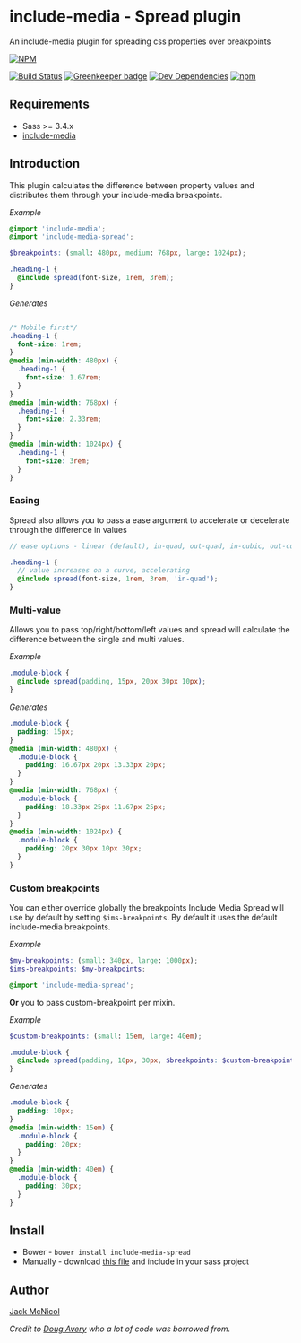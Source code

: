 # include-media - Spread plugin
An include-media plugin for spreading css properties over breakpoints

[![NPM](https://nodei.co/npm/include-media-spread.png)](https://nodei.co/npm/include-media-spread/)

[![Build Status](https://travis-ci.org/jackmcpickle/include-media-spread.svg?branch=master)](https://travis-ci.org/jackmcpickle/include-media-spread) [![Greenkeeper badge](https://badges.greenkeeper.io/jackmcpickle/include-media-spread.svg)](https://greenkeeper.io/) [![Dev Dependencies](https://david-dm.org/jackmcpickle/include-media-spread/dev-status.svg)](https://david-dm.org/jackmcpickle/include-media-spread?type=dev&view=list) [![npm](https://img.shields.io/npm/dt/include-media-spread.svg)]()

## Requirements

* Sass >= 3.4.x
* [include-media](https://github.com/eduardoboucas/include-media)

## Introduction
This plugin calculates the difference between property values and distributes them through your include-media breakpoints.

*Example*
```scss
@import 'include-media';
@import 'include-media-spread';

$breakpoints: (small: 480px, medium: 768px, large: 1024px);

.heading-1 {
  @include spread(font-size, 1rem, 3rem);
}

```

*Generates*
```css

/* Mobile first*/
.heading-1 {
  font-size: 1rem;
}
@media (min-width: 480px) {
  .heading-1 {
    font-size: 1.67rem;
  }
}
@media (min-width: 768px) {
  .heading-1 {
    font-size: 2.33rem;
  }
}
@media (min-width: 1024px) {
  .heading-1 {
    font-size: 3rem;
  }
}
```

### Easing
Spread also allows you to pass a ease argument to accelerate or decelerate through the difference in values

```scss
// ease options - linear (default), in-quad, out-quad, in-cubic, out-cubic, in-quart, out-quart, in-quint, out-quint

.heading-1 {
  // value increases on a curve, accelerating
  @include spread(font-size, 1rem, 3rem, 'in-quad');
}
```

### Multi-value

Allows you to pass top/right/bottom/left values and spread will calculate the difference between the single and multi values.

*Example*

```scss
.module-block {
  @include spread(padding, 15px, 20px 30px 10px);
}
```

*Generates*

```css
.module-block {
  padding: 15px;
}
@media (min-width: 480px) {
  .module-block {
    padding: 16.67px 20px 13.33px 20px;
  }
}
@media (min-width: 768px) {
  .module-block {
    padding: 18.33px 25px 11.67px 25px;
  }
}
@media (min-width: 1024px) {
  .module-block {
    padding: 20px 30px 10px 30px;
  }
}
```


### Custom breakpoints

You can either override globally the breakpoints Include Media Spread will use by default by setting `$ims-breakpoints`. By default it uses the default include-media breakpoints.

*Example*

```scss
$my-breakpoints: (small: 340px, large: 1000px);
$ims-breakpoints: $my-breakpoints;

@import 'include-media-spread';
```

**Or** you to pass custom-breakpoint per mixin.

*Example*

```scss
$custom-breakpoints: (small: 15em, large: 40em);

.module-block {
  @include spread(padding, 10px, 30px, $breakpoints: $custom-breakpoints);
}
```

*Generates*

```css
.module-block {
  padding: 10px;
}
@media (min-width: 15em) {
  .module-block {
    padding: 20px;
  }
}
@media (min-width: 40em) {
  .module-block {
    padding: 30px;
  }
}
```

## Install

* Bower - `bower install include-media-spread`
* Manually - download [this file]() and include in your sass project

## Author

[Jack McNicol](https://twitter.com/jackmcpickle)

*Credit to [Doug Avery](https://twitter.com/averyquery) who a lot of code was borrowed from.*
